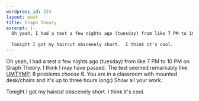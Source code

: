 ```yaml
--- 
wordpress_id: 224
layout: post
title: Graph Theory
excerpt: |-
  Oh yeah, I had a test a few nights ago (tuesday) from like 7 PM to 10 PM on Graph Theory. I think I may have passed.  The test seemed remarkably like UMTYMP.  8 problems choose 6.  You are in a classroom with mounted desk/chairs and it's up to three hours long:)  Show all your work.<p>
  
  Tonight I got my haircut obscenely short.  I think it's cool.
---
```

Oh yeah, I had a test a few nights ago (tuesday) from like 7 PM to 10 PM on Graph Theory. I think I may have passed.  The test seemed remarkably like <acronym title="University of Minnesota Talented Youth Mathematics Program">UMTYMP</acronym>.  8 problems choose 6.  You are in a classroom with mounted desk/chairs and it's up to three hours long:)  Show all your work.<p>

Tonight I got my haircut obscenely short.  I think it's cool.
